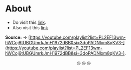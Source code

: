 # About

* Do visit this [link](https://www.cs.virginia.edu/~evans/cs216/guides/x86.html).
* Also visit this [link](https://www.eecg.utoronto.ca/~amza/www.mindsec.com/files/x86regs.html)

**Source:** $\rightarrow$ [https://youtube.com/playlist?list=PL2EF13wm-hWCoj6tUBGUmrkJmH1972dBB&si=3doPADNlxm8qKV3-](https://youtube.com/playlist?list=PL2EF13wm-hWCoj6tUBGUmrkJmH1972dBB&si=3doPADNlxm8qKV3-).

<p align="center">
&#9678; &#9678; &#9678;
</p>
